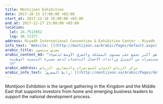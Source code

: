 ```yaml
---
title: Montijoon Exhibition
date: 2017-10-15 17:06:00 +03:00
start_at: 2017-12-18 16:00:00 +03:00
end_at: 2017-12-27 23:00:00 +03:00
location:
  lat: 24.7513952
  lng: 46.72377
address: Riyadh International Convention & Exhibition Center - Riyadh
info_text: 'Website: [](http://montijoon.sa/Arabic/Pages/default.aspx)'
arabic_title: معرض منتجون
arabic_content_md: "\nمعرض منتجون هو أكبر تجمع على مستوى المملكة والشرق الأوسط لدعم
  المستثمرين و المستثمرات من المنزل ورائدات الاعمال الناشئات لدعم مسيرة التنمية الوطنية.
  \n"
arabic_address: مركز الرياض الدولي للمؤتمرات والمعارض، الرياض
arabic_info_text: 'رابط المعرض: [](http://montijoon.sa/Arabic/Pages/default.aspx)'
---
```



Montijoon Exhibition is the largest gathering in the Kingdom and the Middle East that supports investors from home and emerging business leaders to support the national development process.

